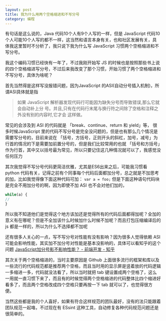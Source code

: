 ```yaml
---
layout: post
title: 我为什么用两个空格缩进和不写分号
category: 编程
---
```

有句话是这么说的，Java 代码10个人有9个人写的一样，但是 JavaScript 代码10个人可能10个人写的都不一样，这当然和语言本身有关，也和社区发展有关，具体我这里暂时不分析了，我只说下我为什么写 JavaScript 习惯两个空格缩进和不写分号。

我这个编码习惯已经快有一年了，不过我刚开始写 JS 的时候也是按照那些书上说的四个空格缩进写分号，不过后来我改变了那个习惯，开始习惯了两个空格缩进和不写分号，具体为啥呢？

首先当然得是这样写没报错问题，因为JavaScript 的ASI(自动分号插入机制)，所谓ASI具体就是指
> 如果 JavaScript 解析器发现代码行可能因为缺失分号而导致错误,那么它就会自动补上分 号。并且,只有在代码行末尾与换行符之间除了空格和注释之外没有别的内容时,它才会 这样做。


常见的会涉及到 ASI 的代码就是  「break、continue、return 和 yield」等，
很多时候JavaScript 里的代码不写分号是完全没问题的，但是也有那么几个情况是需要写分号的，目前来说在 「括号，方括号，正则开头的斜杠，加号，减号」为行首的情况的下是需要加前置分号的，但是我们比较常用的也就 「括号和方括号」作为行首，其中又以括号最为常见，所以只要记住这几种情况就可以了，我感觉没任何压力

其次我觉得不写分号代码更简洁优雅，尤其是ES6出来之后，可能我习惯看python 代码有关，记得之前有个同事每个代码后面都加分号，总之就是不加思考的加，比如我觉得像下面这种代码可加：
`var a = foo;`
但是下面这种语句代码块是完全不用加分号的啊，因为即使不加 ASI 也不会对他们加的，
```js
while(a) {
//
}
```
所以我不知道他们是觉得这个地方该加还是觉得所有的代码后面都得加呢？全加的意义有在哪呢？但是不全加该什么时候加什么时候不加呢？而且打包压缩编译后的 js 都是一样的，所以为什么不选择都不加呢

还有很多人关心的一点，写不写分号对性能有没有影响？因为很多人觉得依赖 ASI 可能会影响性能，其实加不加分号对性能是基本没影响的，具体可以看知乎的这个问题 [JavaScript加分号影不影响性能？ - 前端开发 - 知乎](https://www.zhihu.com/question/26673918)

其次关于两个空格缩进的，当时主要原因是 Github 上面很多流行的框架和库以及一些流行的代码规范都是推荐两个空格，而且当时用的显示屏是竖着放的代码逻辑一多缩进一多，代码就没法看了，所以当时就把 tab 键设置成两个空格了，这么一用就一直习惯下来了，而且有的时候觉得两个空格缩进的代码整体比四个缩进好看多了，而且两个空格改成四个空格只要再按一下 tab 就可以了，也觉得很方便。

当然这些都是我的个人喜好，如果有符合这样规范的团队最好，没有的法只能跟着团队规范一起咯，不过现在有 ESsint  这种工具，自动修复各种代码规范问题还是很简单的。



